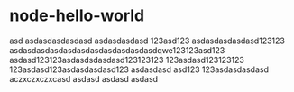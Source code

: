 # node-hello-world
asd
asdasdasdasdasd
asdasdasdasd
123asd123
asdasdasdasdasd123123
asdasdasdasdasdasdasdasdasdasdasdqwe123123asd123
asdasd123123asdasdsdasdasd123123123
123asdasd123123123
123asdasd123asdasdasdasd123
asdasdasd
asd123
123asdasdasdasd
aczxczxczxcasd
asdasd
asdasd
asdasd
